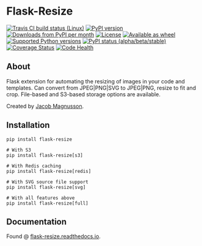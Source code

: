 # Flask-Resize

[![Travis CI build status (Linux)](https://travis-ci.org/jmagnusson/Flask-Resize.svg?branch=master)](https://travis-ci.org/jmagnusson/Flask-Resize)
[![PyPI version](https://img.shields.io/pypi/v/Flask-Resize.svg)](https://pypi.python.org/pypi/Flask-Resize/)
[![Downloads from PyPI per month](https://img.shields.io/pypi/dm/Flask-Resize.svg)](https://pypi.python.org/pypi/Flask-Resize/)
[![License](https://img.shields.io/pypi/l/Flask-Resize.svg)](https://pypi.python.org/pypi/Flask-Resize/)
[![Available as wheel](https://img.shields.io/pypi/wheel/Flask-Resize.svg)](https://pypi.python.org/pypi/Flask-Resize/)
[![Supported Python versions](https://img.shields.io/pypi/pyversions/Flask-Resize.svg)](https://pypi.python.org/pypi/Flask-Resize/)
[![PyPI status (alpha/beta/stable)](https://img.shields.io/pypi/status/Flask-Resize.svg)](https://pypi.python.org/pypi/Flask-Resize/)
[![Coverage Status](https://coveralls.io/repos/jmagnusson/Flask-Resize/badge.svg?branch=master)](https://coveralls.io/r/jmagnusson/Flask-Resize?branch=master)
[![Code Health](https://landscape.io/github/jmagnusson/Flask-Resize/master/landscape.svg?style=flat)](https://landscape.io/github/jmagnusson/Flask-Resize/master)


## About

Flask extension for automating the resizing of images in your code and templates. Can convert from JPEG|PNG|SVG to JPEG|PNG, resize to fit and crop. File-based and S3-based storage options are available.

Created by [Jacob Magnusson](https://twitter.com/jacobsvante_).

## Installation

    pip install flask-resize

    # With S3
    pip install flask-resize[s3]

    # With Redis caching
    pip install flask-resize[redis]

    # With SVG source file support
    pip install flask-resize[svg]

    # With all features above
    pip install flask-resize[full]

## Documentation

Found @ [flask-resize.readthedocs.io](https://flask-resize.readthedocs.io/).
